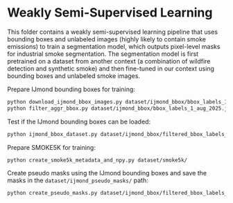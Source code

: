 # Weakly Semi-Supervised Learning

This folder contains a weakly semi-supervised learning pipeline that uses bounding boxes and unlabeled images (highly likely to contain smoke emissions) to train a segmentation model, which outputs pixel-level masks for industrial smoke segmentation. The segmentation model is first pretrained on a dataset from another context (a combination of wildfire detection and synthetic smoke) and then fine-tuned in our context using bounding boxes and unlabeled smoke images.

Prepare IJmond bounding boxes for training:
```sh
python download_ijmond_bbox_images.py dataset/ijmond_bbox/bbox_labels_1_aug_2025.json
python filter_aggr_bbox.py dataset/ijmond_bbox/bbox_labels_1_aug_2025.json dataset/ijmond_bbox/filtered_bbox_labels_1_aug_2025.json
```

Test if the IJmond bounding boxes can be loaded:
```sh
python ijmond_bbox_dataset.py dataset/ijmond_bbox/filtered_bbox_labels_1_aug_2025.json dataset/ijmond_bbox/img_npy/
```

Prepare SMOKE5K for training:
```sh
python create_smoke5k_metadata_and_npy.py dataset/smoke5k/
```

Create pseudo masks using the IJmond bounding boxes and save the masks in the `dataset/ijmond_pseudo_masks/` path:
```sh
python create_pseudo_masks.py dataset/ijmond_bbox/filtered_bbox_labels_1_aug_2025.json dataset/ijmond_bbox/img_npy/
```
